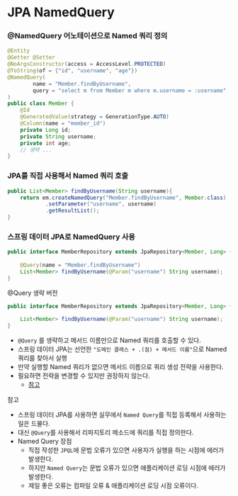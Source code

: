 # JPA NamedQuery

### @NamedQuery 어노테이션으로 Named 쿼리 정의

```java
@Entity
@Getter @Setter
@NoArgsConstructor(access = AccessLevel.PROTECTED)
@ToString(of = {"id", "username", "age"})
@NamedQuery(
        name = "Member.findByUsername",
        query = "select m from Member m where m.username = :username"
)
public class Member {
    @Id
    @GeneratedValue(strategy = GenerationType.AUTO)
    @Column(name = "member_id")
    private Long id;
    private String username;
    private int age;
    // 생략 ...
}    
```

### JPA를 직접 사용해서 Named 쿼리 호출

```java
public List<Member> findByUsername(String username){
    return em.createNamedQuery("Member.findByUsername", Member.class)
            .setParameter("username", username)
            .getResultList();
}
```

### 스프링 데이터 JPA로 NamedQuery 사용

```java
public interface MemberRepository extends JpaRepository<Member, Long> {
    
    @Query(name = "Member.findByUsername")
    List<Member> findByUsername(@Param("username") String username);
}
```

@Query 생략 버전 
```java
public interface MemberRepository extends JpaRepository<Member, Long> {
    
    List<Member> findByUsername(@Param("username") String username);
}
```
- `@Query` 를 생략하고 메서드 이름만으로 Named 쿼리를 호출할 수 있다.
- 스프링 데이터 JPA는 선언한 `"도메인 클래스 + .(점) + 메서드 이름"`으로 Named 쿼리를 찾아서 실행
- 만약 실행할 Named 쿼리가 없으면 메서드 이름으로 쿼리 생성 전략을 사용한다. 
- 필요하면 전략을 변경할 수 있지만 권장하지 않는다.
  - [참고](https://docs.spring.io/spring-data/jpa/docs/current/reference/html/#repositories.query-methods.query-lookup-strategies)

참고
- 스프링 데이터 JPA를 사용하면 실무에서 `Named Query`를 직접 등록해서 사용하는 일은 드물다.
- 대신 `@Query`를 사용해서 리파지토리 메소드에 쿼리를 직접 정의한다.
- Named Query 장점
  - 직접 작성한 `JPQL`에 문법 오류가 있으면 사용자가 실행을 하는 시점에 에러가 발생한다. 
  - 하지만 `Named Query`는 문법 오류가 있으면 애플리케이션 로딩 시점에 에러가 발생한다. 
  - 제일 좋은 오류는 컴파일 오류 & 애플리케이션 로딩 시점 오류이다. 

